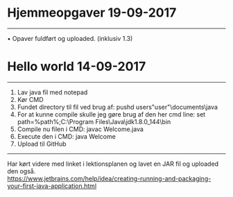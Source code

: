 # Hjemmeopgaver  19-09-2017
___
• Opaver fuldført og uploaded. (inklusiv 1.3)

# Hello world 14-09-2017
___

1. Lav java fil med notepad  
2. Kør CMD  
3. Fundet directory til fil ved brug af:   pushd users\"user"\documents\java  
4. For at kunne compile skulle jeg gøre brug af den her cmd line: set path=%path%;C:\Program Files\Java\jdk1.8.0_144\bin  
5. Compile nu filen i CMD: javac Welcome.java  
6. Execute den i CMD: java Welcome  
7. Upload til GitHub  
___
  
  Har kørt videre med linket i lektionsplanen og lavet en JAR fil og uploaded den også.   
  https://www.jetbrains.com/help/idea/creating-running-and-packaging-your-first-java-application.html

